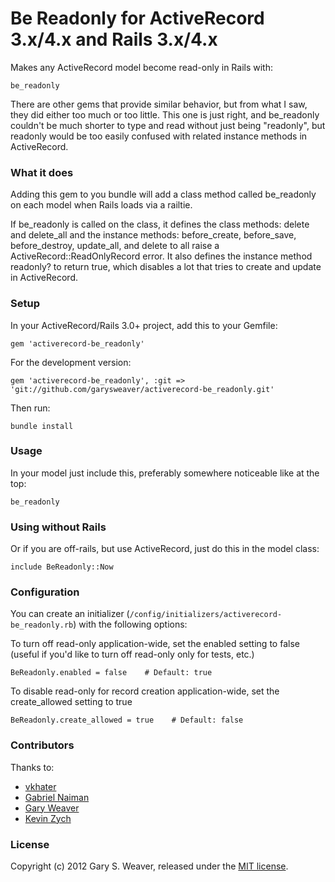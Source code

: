 Be Readonly for ActiveRecord 3.x/4.x and Rails 3.x/4.x
=====

Makes any ActiveRecord model become read-only in Rails with:

    be_readonly

There are other gems that provide similar behavior, but from what I saw, they did either too much or too little. This one is just right, and be_readonly couldn't be much shorter to type and read without just being "readonly", but readonly would be too easily confused with related instance methods in ActiveRecord.

### What it does

Adding this gem to you bundle will add a class method called be_readonly on each model when Rails loads via a railtie.

If be_readonly is called on the class, it defines the class methods: delete and delete_all and the instance methods: before_create, before_save, before_destroy, update_all, and delete to all raise a ActiveRecord::ReadOnlyRecord error. It also defines the instance method readonly? to return true, which disables a lot that tries to create and update in ActiveRecord.

### Setup

In your ActiveRecord/Rails 3.0+ project, add this to your Gemfile:

    gem 'activerecord-be_readonly'

For the development version:

    gem 'activerecord-be_readonly', :git => 'git://github.com/garysweaver/activerecord-be_readonly.git'

Then run:

    bundle install

### Usage

In your model just include this, preferably somewhere noticeable like at the top:

    be_readonly

### Using without Rails

Or if you are off-rails, but use ActiveRecord, just do this in the model class:

    include BeReadonly::Now

### Configuration

You can create an initializer (`/config/initializers/activerecord-be_readonly.rb`) with the following options:

To turn off read-only application-wide, set the enabled setting to false (useful if you'd like to turn off read-only only for tests, etc.)

    BeReadonly.enabled = false    # Default: true

To disable read-only for record creation application-wide, set the create_allowed setting to true

    BeReadonly.create_allowed = true    # Default: false

### Contributors

Thanks to:
* [vkhater](https://github.com/vkhater)
* [Gabriel Naiman](https://github.com/gabynaiman)
* [Gary Weaver](https://github.com/garysweaver)
* [Kevin Zych](https://github.com/kayzee)

### License

Copyright (c) 2012 Gary S. Weaver, released under the [MIT license][lic].

[lic]: http://github.com/garysweaver/activerecord-be_readonly/blob/master/LICENSE
